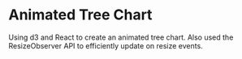 # Animated Tree Chart

Using d3 and React to create an animated tree chart. Also used the ResizeObserver API to efficiently update on resize events.
